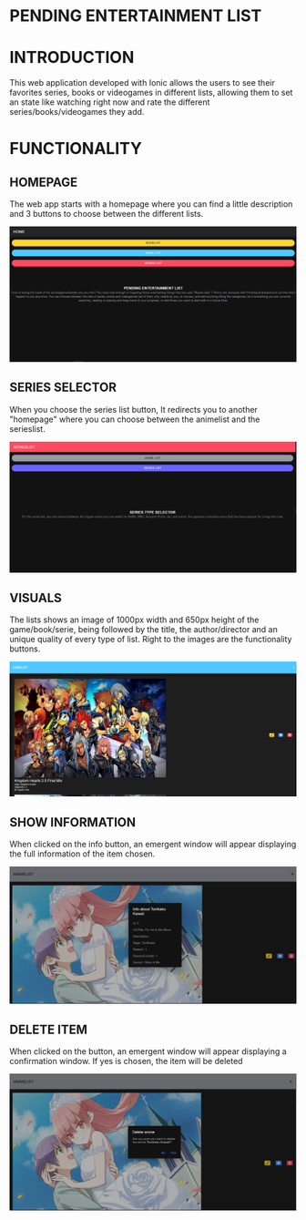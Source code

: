 # PENDING ENTERTAINMENT LIST

# INTRODUCTION

This web application developed with Ionic allows the users to see their favorites series, books or videogames in different lists, allowing them to set an state like watching right now and rate the different series/books/videogames they add.

# FUNCTIONALITY

## HOMEPAGE

The web app starts with a homepage where you can find a little description and 3 buttons to choose between the different lists.

<img src="README IMAGES/HomePage2.PNG">



## SERIES SELECTOR

When you choose the series list button, It redirects you to another "homepage" where you can choose between the animelist and the serieslist.

<img src="README IMAGES/Series selector.PNG">

## VISUALS

The lists shows an image of 1000px width and 650px height of the game/book/serie, being followed by the title, the author/director and an unique quality of every type of list. Right to the images are the functionality buttons.

<img src="README IMAGES/gamelist.PNG">

## SHOW INFORMATION

When clicked on the info button, an emergent window will appear displaying the full information of the item chosen.

<img src="README IMAGES/Info.PNG">

## DELETE ITEM

When clicked on the button, an emergent window will appear displaying a confirmation window. If yes is chosen, the item will be deleted

<img src="README IMAGES/DeleteWindow.PNG">




